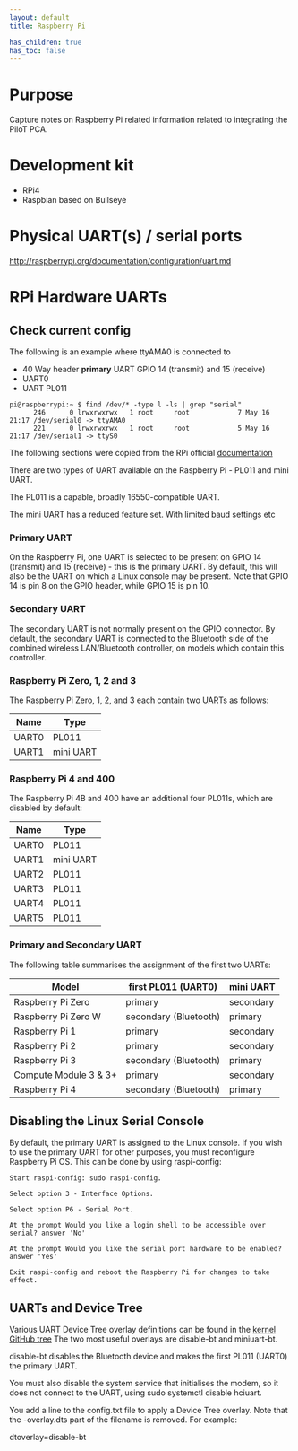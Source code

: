 ```yaml
---
layout: default
title: Raspberry Pi

has_children: true
has_toc: false
---
```


# Purpose

Capture notes on Raspberry Pi related information related to integrating the PiloT PCA.

# Development kit
* RPi4
* Raspbian based on Bullseye

# Physical UART(s) / serial ports
http://raspberrypi.org/documentation/configuration/uart.md


# RPi Hardware UARTs


## Check current config
The following is an example where ttyAMA0 is connected to 
* 40 Way header **primary** UART GPIO 14 (transmit) and 15 (receive)
* UART0
* UART PL011

```
pi@raspberrypi:~ $ find /dev/* -type l -ls | grep "serial"
      246      0 lrwxrwxrwx   1 root     root            7 May 16 21:17 /dev/serial0 -> ttyAMA0
      221      0 lrwxrwxrwx   1 root     root            5 May 16 21:17 /dev/serial1 -> ttyS0
```


The following sections were copied from the RPi official [documentation](https://www.raspberrypi.com/documentation/computers/configuration.html#configuring-uarts)

There are two types of UART available on the Raspberry Pi - PL011 and mini UART. 

The PL011 is a capable, broadly 16550-compatible UART.

The mini UART has a reduced feature set. With limited baud settings etc


### Primary UART
On the Raspberry Pi, one UART is selected to be present on GPIO 14 (transmit) and 15 (receive) - this is the primary UART. By default, this will also be the UART on which a Linux console may be present. Note that GPIO 14 is pin 8 on the GPIO header, while GPIO 15 is pin 10.

### Secondary UART
The secondary UART is not normally present on the GPIO connector. By default, the secondary UART is connected to the Bluetooth side of the combined wireless LAN/Bluetooth controller, on models which contain this controller.


### Raspberry Pi Zero, 1, 2 and 3
The Raspberry Pi Zero, 1, 2, and 3 each contain two UARTs as follows:

| Name |	Type |
| ---- | ------- |
| UART0 | PL011 |
| UART1 |mini UART |

### Raspberry Pi 4 and 400
The Raspberry Pi 4B and 400 have an additional four PL011s, which are disabled by default:

| Name | Type |
| ---- | ----- |
| UART0 | PL011 |
| UART1 | mini UART |
| UART2 | PL011 |
| UART3 | PL011 |
| UART4 | PL011 |
| UART5 | PL011 |



### Primary and Secondary UART
The following table summarises the assignment of the first two UARTs:

|  Model | first PL011 (UART0) | mini UART | 
| ------ | ------------------- | --------- |
| Raspberry Pi Zero | primary  | secondary | 
| Raspberry Pi Zero W | secondary (Bluetooth) | primary |
| Raspberry Pi 1 | primary | secondary | 
| Raspberry Pi 2 | primary | secondary |
| Raspberry Pi 3 | secondary (Bluetooth) | primary | 
| Compute Module 3 & 3+ | primary | secondary | 
| Raspberry Pi 4 | secondary (Bluetooth) | primary |

## Disabling the Linux Serial Console
By default, the primary UART is assigned to the Linux console. If you wish to use the primary UART for other purposes, you must reconfigure Raspberry Pi OS.
 This can be done by using raspi-config:

```
Start raspi-config: sudo raspi-config.

Select option 3 - Interface Options.

Select option P6 - Serial Port.

At the prompt Would you like a login shell to be accessible over serial? answer 'No'

At the prompt Would you like the serial port hardware to be enabled? answer 'Yes'

Exit raspi-config and reboot the Raspberry Pi for changes to take effect.
```

## UARTs and Device Tree
Various UART Device Tree overlay definitions can be found in the [kernel GitHub tree](https://github.com/raspberrypi/linux)
 The two most useful overlays are disable-bt and miniuart-bt.

disable-bt disables the Bluetooth device and makes the first PL011 (UART0) the primary UART. 

You must also disable the system service that initialises the modem, so it does not connect to the UART, using sudo systemctl disable hciuart.

You add a line to the config.txt file to apply a Device Tree overlay. Note that the -overlay.dts part of the filename is removed. For example:

dtoverlay=disable-bt
